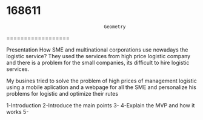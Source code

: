 168611
==================
                                        Geometry   
==================

Presentation
How SME and multinational corporations use nowadays the logistic service?
They used the services from high price logistic company and  there is a problem for the small companies, its difficult to hire logistic services. 

My busines tried to solve the problem of high prices of management logistic using a mobile aplication and a webpage for all the SME and personalize his problems for logistic and optimize their rutes



1-Introduction
2-Introduce the main points
3-
4-Explain the MVP and how it works
5-
